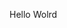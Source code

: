 Hello Wolrd









































































































































































































































































































































































































































































































































































































































































































































































































































































































































































































































































































































































































































































































































































































































































































































































































































































































































































































































































































































































































































































































































































































































































































































































































































































































































































































































































































































































































































































































































































































































































































































































































































































































































































































































































































































































































































































































































































































































































































































































































































































































































































































































































































































































































































































